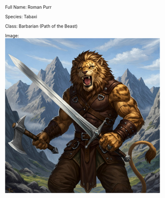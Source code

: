 Full Name: Roman Purr

Species: Tabaxi

Class: Barbarian (Path of the Beast)

Image: 
![roman](<../IMAGES/roman.jpeg>)
